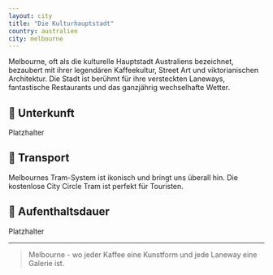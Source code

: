 ```yaml
---
layout: city
title: "Die Kulturhauptstadt"
country: australien
city: melbourne
---
```


Melbourne, oft als die kulturelle Hauptstadt Australiens bezeichnet, bezaubert mit ihrer legendären Kaffeekultur, Street Art und viktorianischen Architektur. Die Stadt ist berühmt für ihre versteckten Laneways, fantastische Restaurants und das ganzjährig wechselhafte Wetter.

## 🏨 Unterkunft

Platzhalter

## 🚗 Transport

Melbournes Tram-System ist ikonisch und bringt uns überall hin. Die kostenlose City Circle Tram ist perfekt für Touristen.

## 📅 Aufenthaltsdauer

Platzhalter

---

> Melbourne - wo jeder Kaffee eine Kunstform und jede Laneway eine Galerie ist.

